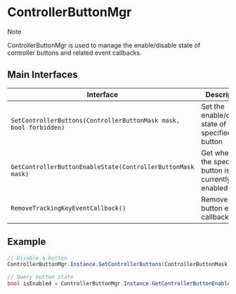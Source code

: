 # ControllerButtonMgr

> [!note]
>
> ControllerButtonMgr is used to manage the enable/disable state of controller buttons and related event callbacks.

## Main Interfaces

| Interface                                                              | Description                        |
| ----------------------------------------------------------------- | --------------------------- |
| `SetControllerButtons(ControllerButtonMask mask, bool forbidden)` | Set the enable/disable state of the specified button |
| `GetControllerButtonEnableState(ControllerButtonMask mask)`       | Get whether the specified button is currently enabled    |
| `RemoveTrackingKeyEventCallback()`                                | Remove button event callback            |

## Example

```csharp
// Disable a button
ControllerButtonMgr.Instance.SetControllerButtons(ControllerButtonMask.Menu, true);

// Query button state
bool isEnabled = ControllerButtonMgr.Instance.GetControllerButtonEnableState(ControllerButtonMask.Menu);
```
